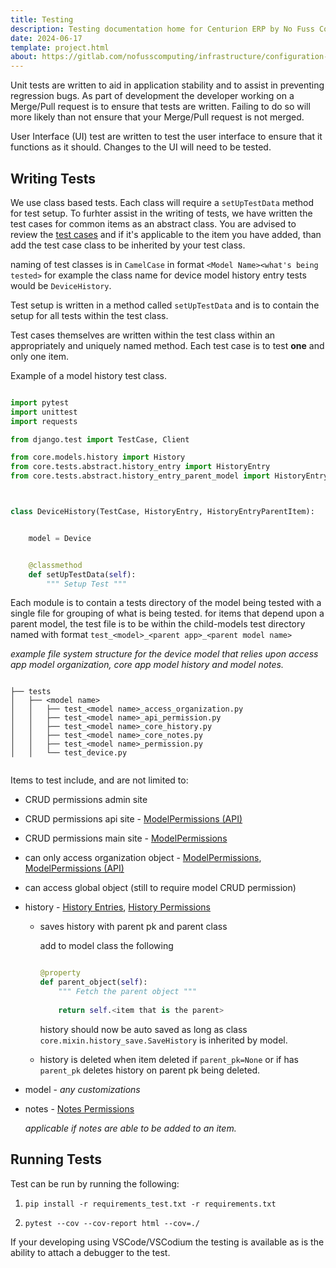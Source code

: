 ```yaml
---
title: Testing
description: Testing documentation home for Centurion ERP by No Fuss Computing
date: 2024-06-17
template: project.html
about: https://gitlab.com/nofusscomputing/infrastructure/configuration-management/centurion_erp
---
```


Unit tests are written to aid in application stability and to assist in preventing regression bugs. As part of development the developer working on a Merge/Pull request is to ensure that tests are written. Failing to do so will more likely than not ensure that your Merge/Pull request is not merged.

User Interface (UI) test are written to test the user interface to ensure that it functions as it should. Changes to the UI will need to be tested.


## Writing Tests

We use class based tests. Each class will require a `setUpTestData` method for test setup. To furhter assist in the writing of tests, we have written the test cases for common items as an abstract class. You are advised to review the [test cases](./api/tests/index.md) and if it's applicable to the item you have added, than add the test case class to be inherited by your test class.

naming of test classes is in `CamelCase` in format `<Model Name><what's being tested>` for example the class name for device model history entry tests would be `DeviceHistory`.

Test setup is written in a method called `setUpTestData` and is to contain the setup for all tests within the test class.

Test cases themselves are written within the test class within an appropriately and uniquely named method. Each test case is to test **one** and only one item.

Example of a model history test class.

``` py

import pytest
import unittest
import requests

from django.test import TestCase, Client

from core.models.history import History
from core.tests.abstract.history_entry import HistoryEntry
from core.tests.abstract.history_entry_parent_model import HistoryEntryParentItem



class DeviceHistory(TestCase, HistoryEntry, HistoryEntryParentItem):


    model = Device


    @classmethod
    def setUpTestData(self):
        """ Setup Test """

```

Each module is to contain a tests directory of the model being tested with a single file for grouping of what is being tested. for items that depend upon a parent model, the test file is to be within the child-models test directory named with format `test_<model>_<parent app>_<parent model name>`

_example file system structure for the device model that relies upon access app model organization, core app model history and model notes._

``` text

├── tests
│   ├── <model name>
│   │   ├── test_<model name>_access_organization.py
│   │   ├── test_<model name>_api_permission.py
│   │   ├── test_<model name>_core_history.py
│   │   ├── test_<model name>_core_notes.py
│   │   ├── test_<model name>_permission.py
│   │   └── test_device.py


```

Items to test include, and are not limited to:

- CRUD permissions admin site

- CRUD permissions api site - [ModelPermissions (API)](./api/tests/model_permissions_api.md)

- CRUD permissions main site - [ModelPermissions](./api/tests/model_permissions.md)

- can only access organization object - [ModelPermissions](./api/tests/model_permissions.md), [ModelPermissions (API)](./api/tests/model_permissions_api.md)

- can access global object (still to require model CRUD permission)

- history - [History Entries](./api/tests/model_history.md), [History Permissions](./api/tests/model_history_permissions.md)

    - saves history with parent pk and parent class

        add to model class the following

        ``` py

        @property
        def parent_object(self):
            """ Fetch the parent object """
            
            return self.<item that is the parent>

        ```

        history should now be auto saved as long as class `core.mixin.history_save.SaveHistory` is inherited by model.

    - history is deleted when item deleted if `parent_pk=None` or if has `parent_pk` deletes history on parent pk being deleted.

- model - _any customizations_

- notes - [Notes Permissions](./api/tests/notes_permissions.md)

    _applicable if notes are able to be added to an item._


## Running Tests

Test can be run by running the following:

1. `pip install -r requirements_test.txt -r requirements.txt`

1. `pytest --cov --cov-report html --cov=./`

If your developing using VSCode/VSCodium the testing is available as is the ability to attach a debugger to the test.
